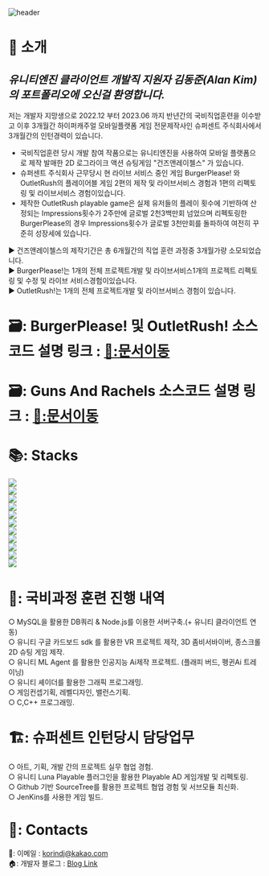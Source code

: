 ![header](https://capsule-render.vercel.app/api?type=waving&color=gradient&height=250&section=header&text=UnityEngine3D%20클라이언트%20개발자%20김동준%20포트폴리오&fontSize=35)
<br>

# 👦 소개

## ***유니티엔진 클라이언트 개발직 지원자 김동준(Alan Kim)의 포트폴리오에 오신걸 환영합니다.***<br>

저는 개발자 지망생으로 2022.12 부터 2023.06 까지 반년간의 국비직업훈련을 이수받고 이후 3개월간 하이퍼캐주얼 모바일플랫폼 게임 전문제작사인 슈퍼센트 주식회사에서 3개월간의 인턴경력이 있습니다.<br>
* 국비직업훈련 당시 개발 참여 작품으로는 유니티엔진을 사용하여 모바일 플랫폼으로 제작 발매한 2D 로그라이크 액션 슈팅게임 "건즈앤레이첼스" 가 있습니다.<br>
* 슈퍼센트 주식회사 근무당시 현 라이브 서비스 중인 게임 BurgerPlease! 와 OutletRush의 플레이어블 게임 2편의 제작 및 라이브서비스 경험과 1편의 리펙토링 및 라이브서비스 경험이있습니다.<br>
* 제작한 OutletRush playable game은 실제 유저들의 플레이 횟수에 기반하여 산정되는 Impressions횟수가 2주만에 글로벌 2천3백만회 넘었으며 리펙토링한 BurgerPlease의 경우 Impressions횟수가 글로벌 3천만회를 돌파하여 여전히 꾸준히 성장세에 있습니다.

▶️ 건즈앤레이첼스의 제작기간은 총 6개월간의 직업 훈련 과정중 3개월가량 소모되었습니다. <br>
▶️ BurgerPlease!는 1개의 전체 프로젝트개발 및 라이브서비스1개의 프로젝트 리펙토링 및 수정 및 라이브 서비스경험이있습니다. <br>
▶️ OutletRush!는 1개의 전체 프로젝트개발 및 라이브서비스 경험이 있습니다.

# 🗃️: BurgerPlease! 및 OutletRush! 소스코드 설명 링크 : [📜:문서이동](https://github.com/iLovealan1/KIm-Dong-Joon-game-client-Portfolio/blob/main/PlayableGamesReadMe.md)  
# 🗃️: Guns And Rachels 소스코드 설명 링크 : [📜:문서이동](https://github.com/iLovealan1/KIm-Dong-Joon-game-client-Portfolio/blob/main/GunsAndRachels_ReadMe.md)<br>


# 📚: Stacks<br>

<img src="https://img.shields.io/badge/UnityEngine-000000?style=for-the-badge&logo=unity&logoColor=white"><br>
<img src="https://img.shields.io/badge/Csharp-A100FF?style=for-the-badge&logo=C#&logoColor=white"><br>
<img src="https://img.shields.io/badge/C-A8B9CC?style=for-the-badge&logo=c&logoColor=white"><br>
<img src="https://img.shields.io/badge/C++-00599C?style=for-the-badge&logo=cplusplus&logoColor=white"><br>
<img src="https://img.shields.io/badge/mysql-4479A1?style=for-the-badge&logo=mysql&logoColor=white"><br>
<img src="https://img.shields.io/badge/Node.js-339933?style=for-the-badge&logo=nodedotjs&logoColor=white"><br>
<img src="https://img.shields.io/badge/JavaScript-F7DF1E?style=for-the-badge&logo=javascript&logoColor=white"><br>
<img src="https://img.shields.io/badge/TortoiseSVN-000000?style=for-the-badge&logo=TortoiseSVN&logoColor=white"><br>
<img src="https://img.shields.io/badge/github-181717?style=for-the-badge&logo=github&logoColor=white"><br>
<img src="https://img.shields.io/badge/sourcetree-0052CC?style=for-the-badge&logo=sourcetree&logoColor=white"><br>
<img src="https://img.shields.io/badge/Jenkins-D24939?style=for-the-badge&logo=Jenkins&logoColor=white"><br>

# 🏫: 국비과정 훈련 진행 내역<br>

○  MySQL을 활용한 DB쿼리 & Node.js를 이용한 서버구축.(+ 유니티 클라이언트 연동)<br>
○  유니티 구글 카드보드 sdk 를 활용한 VR 프로젝트 제작, 3D 좀비서바이버, 종스크롤 2D 슈팅 게임 제작.<br>
○  유니티 ML Agent 를 활용한 인공지능 Ai제작 프로젝트. (플래피 버드, 펭귄Ai 트레이닝)<br>
○  유니티 셰이더를 활용한 그래픽 프로그래밍.<br>
○  게임컨셉기획, 레벨디자인, 밸런스기획.<br>
○  C,C++ 프로그래밍.

# 🏗️: 슈퍼센트 인턴당시 담당업무<br>

○  아트, 기획, 개발 간의 프로젝트 실무 협업 경험.<br>
○  유니티 Luna Playable 플러그인을 활용한 Playable AD 게임개발 및 리펙토링.<br>
○  Github 기반 SourceTree를 활용한 프로젝트 협업 경험 및 서브모듈 최신화.<br>
○  JenKins를 사용한 게임 빌드.

# 🤙: Contacts
📧: 이메일 :  korindj@kakao.com <br>
🏠: 개발자 블로그 : [Blog Link](https://bueong-e.tistory.com)

